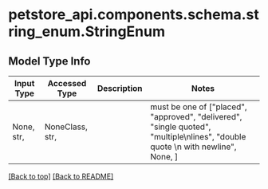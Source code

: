 <a name="top"></a>
<a id="StringEnum"></a>
# petstore_api.components.schema.string_enum.StringEnum

## Model Type Info
Input Type | Accessed Type | Description | Notes
------------ | ------------- | ------------- | -------------
None, str,  | NoneClass, str,  |  | must be one of ["placed", "approved", "delivered", "single quoted", "multiple\nlines", "double quote \n with newline", None, ] 

[[Back to top]](#top) [[Back to README]](../../../README.md)